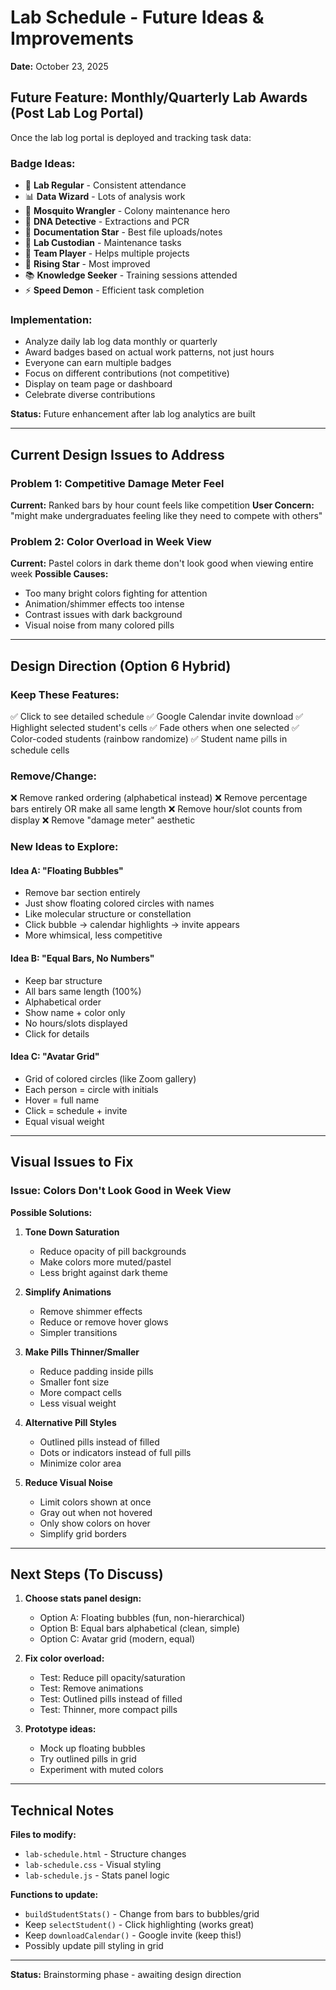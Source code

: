 # Lab Schedule - Future Ideas & Improvements

**Date:** October 23, 2025

## Future Feature: Monthly/Quarterly Lab Awards (Post Lab Log Portal)

Once the lab log portal is deployed and tracking task data:

### Badge Ideas:
- 🔬 **Lab Regular** - Consistent attendance
- 📊 **Data Wizard** - Lots of analysis work
- 🦟 **Mosquito Wrangler** - Colony maintenance hero
- 🧬 **DNA Detective** - Extractions and PCR
- 📸 **Documentation Star** - Best file uploads/notes
- 🧹 **Lab Custodian** - Maintenance tasks
- 🤝 **Team Player** - Helps multiple projects
- 🌟 **Rising Star** - Most improved
- 📚 **Knowledge Seeker** - Training sessions attended
- ⚡ **Speed Demon** - Efficient task completion

### Implementation:
- Analyze daily lab log data monthly or quarterly
- Award badges based on actual work patterns, not just hours
- Everyone can earn multiple badges
- Focus on different contributions (not competitive)
- Display on team page or dashboard
- Celebrate diverse contributions

**Status:** Future enhancement after lab log analytics are built

---

## Current Design Issues to Address

### Problem 1: Competitive Damage Meter Feel
**Current:** Ranked bars by hour count feels like competition
**User Concern:** "might make undergraduates feeling like they need to compete with others"

### Problem 2: Color Overload in Week View
**Current:** Pastel colors in dark theme don't look good when viewing entire week
**Possible Causes:**
- Too many bright colors fighting for attention
- Animation/shimmer effects too intense
- Contrast issues with dark background
- Visual noise from many colored pills

---

## Design Direction (Option 6 Hybrid)

### Keep These Features:
✅ Click to see detailed schedule
✅ Google Calendar invite download
✅ Highlight selected student's cells
✅ Fade others when one selected
✅ Color-coded students (rainbow randomize)
✅ Student name pills in schedule cells

### Remove/Change:
❌ Remove ranked ordering (alphabetical instead)
❌ Remove percentage bars entirely OR make all same length
❌ Remove hour/slot counts from display
❌ Remove "damage meter" aesthetic

### New Ideas to Explore:

#### Idea A: "Floating Bubbles"
- Remove bar section entirely
- Just show floating colored circles with names
- Like molecular structure or constellation
- Click bubble → calendar highlights → invite appears
- More whimsical, less competitive

#### Idea B: "Equal Bars, No Numbers"
- Keep bar structure
- All bars same length (100%)
- Alphabetical order
- Show name + color only
- No hours/slots displayed
- Click for details

#### Idea C: "Avatar Grid"
- Grid of colored circles (like Zoom gallery)
- Each person = circle with initials
- Hover = full name
- Click = schedule + invite
- Equal visual weight

---

## Visual Issues to Fix

### Issue: Colors Don't Look Good in Week View

**Possible Solutions:**

1. **Tone Down Saturation**
   - Reduce opacity of pill backgrounds
   - Make colors more muted/pastel
   - Less bright against dark theme

2. **Simplify Animations**
   - Remove shimmer effects
   - Reduce or remove hover glows
   - Simpler transitions

3. **Make Pills Thinner/Smaller**
   - Reduce padding inside pills
   - Smaller font size
   - More compact cells
   - Less visual weight

4. **Alternative Pill Styles**
   - Outlined pills instead of filled
   - Dots or indicators instead of full pills
   - Minimize color area

5. **Reduce Visual Noise**
   - Limit colors shown at once
   - Gray out when not hovered
   - Only show colors on hover
   - Simplify grid borders

---

## Next Steps (To Discuss)

1. **Choose stats panel design:**
   - Option A: Floating bubbles (fun, non-hierarchical)
   - Option B: Equal bars alphabetical (clean, simple)
   - Option C: Avatar grid (modern, equal)

2. **Fix color overload:**
   - Test: Reduce pill opacity/saturation
   - Test: Remove animations
   - Test: Outlined pills instead of filled
   - Test: Thinner, more compact pills

3. **Prototype ideas:**
   - Mock up floating bubbles
   - Try outlined pills in grid
   - Experiment with muted colors

---

## Technical Notes

**Files to modify:**
- `lab-schedule.html` - Structure changes
- `lab-schedule.css` - Visual styling
- `lab-schedule.js` - Stats panel logic

**Functions to update:**
- `buildStudentStats()` - Change from bars to bubbles/grid
- Keep `selectStudent()` - Click highlighting (works great)
- Keep `downloadCalendar()` - Google invite (keep this!)
- Possibly update pill styling in grid

---

**Status:** Brainstorming phase - awaiting design direction
